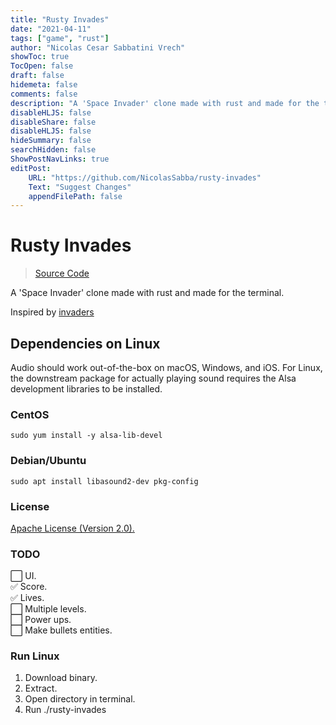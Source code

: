 ```yaml
---
title: "Rusty Invades"
date: "2021-04-11"
tags: ["game", "rust"]
author: "Nicolas Cesar Sabbatini Vrech"
showToc: true
TocOpen: false
draft: false
hidemeta: false 
comments: false
description: "A 'Space Invader' clone made with rust and made for the terminal."
disableHLJS: false
disableShare: false
disableHLJS: false
hideSummary: false
searchHidden: false
ShowPostNavLinks: true
editPost:
    URL: "https://github.com/NicolasSabba/rusty-invades"
    Text: "Suggest Changes"
    appendFilePath: false
---
```

# Rusty Invades
> [Source Code](https://github.com/NicolasSabba/rusty-invades)

A 'Space Invader' clone made with rust and made for the terminal.

Inspired by [invaders](https://github.com/CleanCut/invaders)

## Dependencies on Linux

Audio should work out-of-the-box on macOS, Windows, and iOS. For Linux, the downstream package for actually playing
sound requires the Alsa development libraries to be installed.

### CentOS

```shell
sudo yum install -y alsa-lib-devel
```

### Debian/Ubuntu

```shell
sudo apt install libasound2-dev pkg-config
```

### License

[ Apache License (Version 2.0).](https://github.com/NicolasSabba/rusty-invades/blob/main/LICENSE)

### TODO

⬜ UI.  
✅ Score.  
✅ Lives.  
⬜ Multiple levels.  
⬜ Power ups.  
⬜ Make bullets entities.  

### Run Linux

1. Download binary.
2. Extract.
3. Open directory in terminal.
4. Run ./rusty-invades
